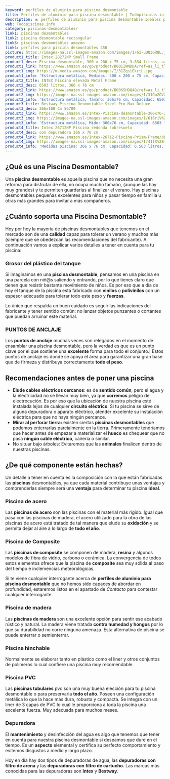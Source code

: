 ```yaml
---
keyword: perfiles de aluminio para piscina desmontable
title: Perfiles de aluminio para piscina desmontable | Todopiscinas.info
description: 🏊 perfiles de aluminio para piscina desmontable Ideales para este verano 2021. Aquí puedes comprar perfiles de aluminio para piscina desmontable y comparar con otras similares. No dejes escapar perfiles de aluminio para piscina desmontable a un precio realmente tentador.
web: Todopiscinas.info
category: piscinas-desmontables/
link1: piscinas desmontables
link2: piscina desmontable rectangular
link3: piscinas desmontables amazon
link4: perfiles para piscina desmontables 450
picture: https://images-na.ssl-images-amazon.com/images/I/61-uUQ3GR8L.jpg
product1_title: Intex 28272NP Small Frame
product1_desc: Piscina desmontable, 300 x 200 x 75 cm, 3.834 litros, azul
product1_link: https://www.amazon.es/gp/product/B001IWNDDA/ref=as_li_tl?ie=UTF8&camp=3638&creative=24630&creativeASIN=B001IWNDDA&linkCode=as2&tag=todopiscinas0e-21&linkId=25b9d647487c889cb6ef56ed63f50ca1
product1_img: https://m.media-amazon.com/images/I/31ZqsiEkctL.jpg
product1_info: 'Estructura metálica, Medidas: 300 x 200 x 75 cm, Capacidad: 3.834 litros, Para 6 personas (+ 6 años), Fácil montaje, Forma rectangular'
product2_title: INTEX Piscina elevada Metal Frame
product2_desc: 6503 litros, 366 x 76 cm
product2_link: https://www.amazon.es/gp/product/B0065HDQ4O/ref=as_li_tl?ie=UTF8&camp=3638&creative=24630&creativeASIN=B0065HDQ4O&linkCode=as2&tag=todopiscinas0e-21&linkId=ed2430e3ba564d3527ee103df33ed7b3
product2_img: https://images-na.ssl-images-amazon.com/images/I/31Ou2GV2SAL.jpg
product2_info: 'Estructura metálica, Tamaño: 366x76 cm, Capacidad: 6503 litros, Forma circular, De 4 a 7 personas (+6 años)'
product3_title: Bestway Piscina Desmontable Steel Pro Max Deluxe
product3_desc: 366x100 Cm 56709
product3_link: https://www.amazon.es/Intex-Piscina-desmontable-366x76-28210NP/dp/B0065HDQ4O?__mk_es_ES=%C3%85M%C3%85%C5%BD%C3%95%C3%91&crid=25UQGV9HG2INI&dchild=1&keywords=piscinas+desmontables&qid=1615854176&sprefix=piscinas+dem%2Caps%2C201&sr=8-5&linkCode=ll1&tag=todopiscinas0e-21&linkId=34f200977c6cbaab1f3f4d9ac0e64755&language=es_ES&ref_=as_li_ss_tl
product3_img: https://images-na.ssl-images-amazon.com/images/I/616riV%2BiY3L.jpg
product3_info: 'Estructura metálica, Mide: 366x76 cm, Capacidad: 6503 litros, De 4 a 7 personas mayores de 6 años, Forma circular, Tecnología Super-Tough'
product4_title: Intex 26712NP Piscina redonda sobresuelo
product4_desc: con depuradora 366 x 76 cm
product4_link: https://www.amazon.es/Intex-26712-Piscina-Prism-Frame/dp/B07FB823GL?__mk_es_ES=%C3%85M%C3%85%C5%BD%C3%95%C3%91&dchild=1&keywords=piscinas+desmontables+con+depuradora&qid=1615936418&sr=8-5&linkCode=ll1&tag=todopiscinas0e-21&linkId=d98699de7830cd471766fa1daa36de34&language=es_ES&ref_=as_li_ss_tl
product4_img: https://images-na.ssl-images-amazon.com/images/I/41lX%2B-YpibL.jpg
product4_info: 'Medidas piscina: 366 x 76 cm, Capacidad: 6.503 litros, Incluye depuradora de cartucha A, Lona resistente triple capa'
---
```


## ¿Qué es una Piscina Desmontable?

Una **piscina desmontable** es aquella piscina que no necesita una gran reforma para disfrutar de ella, no ocupa mucho tamaño, (aunque las hay muy grandes) y te permiten guardarlas al finalizar el verano. Hay piscinas desmontables pequeñas excelentes para niños y pasar tiempo en familia u otras más grandes para invitar a más compañeros.


## ¿Cuánto soporta una Piscina Desmontable?

Hoy por hoy la mayoría de piscinas desmontables que tenemos en el mercado son de una **calidad** capaz para tolerar un verano y muchos más (siempre que se obedezcan las recomendaciones del fabricante). A continuación vamos a explicar varios detalles a tener en cuenta para tu piscina:


### Grosor del plástico del tanque

Si imaginamos en una **piscina desmontable**, pensamos en una piscina en una parcela con niñ@s saliendo y entrando, por lo que tienes claro que tienen que resistir bastante movimiento de niños. Es por eso que a día de hoy el tanque de la piscina está fabricado con **vinilos** o **polivinilos** con un espesor adecuado para tolerar todo este peso y **fuerzas**.

Lo único que respalda un	 buen cuidado es seguir las indicaciones del fabricante y tener sentido común: no lanzar objetos punzantes o cortantes que puedan arruinar este material.


### PUNTOS DE ANCLAJE

Los **puntos de anclaje** muchas veces son relegados en el momento de ensamblar una piscina desmontable, pero la verdad es que es un punto clave por el que sostiene una **excelente** forma para todo el conjunto.| Estos puntos de anclaje es donde se apoya el área para garantizar una gran base que de firmeza y distribuya correctamente **todo el peso**.

<external-banner></external-banner>


<stats-list :link1=link1 :link2=link2 :link3=link3 :link4=link4 :category=category></stats-list>

<brand-panel :title=product1_title :desc=product1_desc :img=product1_img :link=product1_link></brand-panel>


## Recomendaciones antes de poner una piscina



*   **Elude cables eléctricos cercanos**: es de **sentido común**, pero el agua y la electricidad no se llevan muy bien, ya que **corremos** peligro de electrocución. Es por eso que la ubicación de nuestra piscina esté instalada lejos de cualquier **circuito eléctrico**. Si tu piscina se sirve de alguna depuradora o aparato eléctrico, atender excelente su instalación eléctrica para que no haya ningún percance.
*   **Mirar al perforar tierra:** existen ciertas **piscinas desmontables** que podemos enterrarlas parcialmente en la tierra. Primeramente tendríamos que hacer antes de empezar a materializar el **hueco** es chequear que no pasa **ningún cable eléctrico**, cañería o similar.
*   No situar bajo árboles: Evitaremos que las **animales** finalicen dentro de nuestras piscinas.


## ¿De qué componente están hechas?

Un detalle a tener en cuenta es la composición con la que están fabricadas las **piscinas** desmontables, ya que cada material contribuye unas ventajas y comprenderlas siempre será una **ventaja** para determinar tu piscina **ideal**.


### Piscina de acero

Las **piscinas de acero** son las piscinas con el material más rígido. Igual que pasa con las piscinas de madera, el acero utilizado para la obra de las piscinas de acero está tratado de tal manera que elude su **oxidación** y se permita dejar al aire a lo largo de **todo el año**.


### Piscina de Composite

Las **piscinas de composite** se componen de madera, **resina** y algunos modelos de fibra de vidrio, carbono o cerámica. La convergencia de todos estos elementos ofrece que la piscina de **composite** sea muy sólida al paso del tiempo e inclemencias meteorológicas.

Si te viene cualquier interrogante acerca de **perfiles de aluminio para piscina desmontable** que no hemos sido capaces de abordar en profundidad, estaremos listos en el apartado de _Contacto_ para contestar cualquier interrogante.


### Piscina de madera

Las **piscinas de madera** son una excelente opción para sentir ese acabado rústico y natural. La madera viene tratada **contra humedad y hongos** por lo que su durabilidad no corre ninguna amenaza. Esta alternativa de piscina se puede enterrar o semienterrar.


### Piscina hinchable

 Normalmente se elaborar tanto en plástico como el liner y otros conjuntos de polímeros lo cual confiere una piscina muy recomendable.


### Piscina  PVC

Las **piscinas tubulares** pvc son una muy buena elección para tu piscina desmontable o para preservarla **todo el año**. Poseen una configuración metálica lo que la hace más dura, robusta y compacta. Se integra con un liner de 3 capas de PVC lo cual le proporciona a toda la piscina una excelente fuerza. Muy adecuada para muchos meses.


### Depuradora

El **mantenimiento** y desinfección del agua es algo que tenemos que tener en cuenta para nuestra piscina desmontable si deseamos que dure en el tiempo. Es un **aspecto** elemental y certifica su perfecto comportamiento y evitemos disgustos a medio y largo plazo.

Hoy en día hay dos tipos de depuradoras de agua, las **depuradoras con filtro de arena** y  las **depuradoras** **con filtro de cartucho.** Las marcas más conocidas para las depuradoras son **Intex** y **Bestway**.